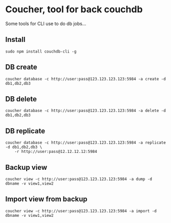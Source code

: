 # Coucher, tool for back couchdb

Some tools for CLI use to do db jobs...

## Install

```
sudo npm install couchdb-cli -g
```

## DB create

```
coucher database -c http://user:pass@123.123.123.123:5984 -a create -d db1,db2,db3
```

## DB delete

```
coucher database -c http://user:pass@123.123.123.123:5984 -a delete -d db1,db2,db3
```

## DB replicate

```
coucher database -c http://user:pass@123.123.123.123:5984 -a replicate -d db1,db2,db3 \
	-r http://user:pass@12.12.12.12:5984
```

## Backup view 

```
coucher view -c http://user:pass@123.123.123.123:5984 -a dump -d dbname -v view1,view2
```

## Import view from backup

```
coucher view -c http://user:pass@123.123.123.123:5984 -a import -d dbname -v view1,view2
```

